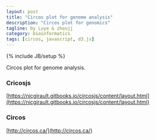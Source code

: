 ```yaml
---
layout: post
title: "Circos plot for genome analysis"
description: "Circos plot for genomics"
tagline: by Luye & zhoujj
category: bioinformatics
tags: [circos, javascript, d3.js]
---
```

{% include JB/setup %}

Circos plot for genome analysis.

<!--more-->

### Cricosjs

[https://nicgirault.gitbooks.io/circosjs/content/layout.html](https://nicgirault.gitbooks.io/circosjs/content/layout.html)

### Circos

[http://circos.ca/](http://circos.ca/)


